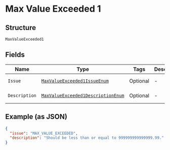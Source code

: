 
# Max Value Exceeded 1

## Structure

`MaxValueExceeded1`

## Fields

| Name | Type | Tags | Description | Getter | Setter |
|  --- | --- | --- | --- | --- | --- |
| `Issue` | [`MaxValueExceeded1IssueEnum`](../../doc/models/max-value-exceeded-1-issue-enum.md) | Optional | - | MaxValueExceeded1IssueEnum getIssue() | setIssue(MaxValueExceeded1IssueEnum issue) |
| `Description` | [`MaxValueExceeded1DescriptionEnum`](../../doc/models/max-value-exceeded-1-description-enum.md) | Optional | - | MaxValueExceeded1DescriptionEnum getDescription() | setDescription(MaxValueExceeded1DescriptionEnum description) |

## Example (as JSON)

```json
{
  "issue": "MAX_VALUE_EXCEEDED",
  "description": "Should be less than or equal to 999999999999999.99."
}
```

